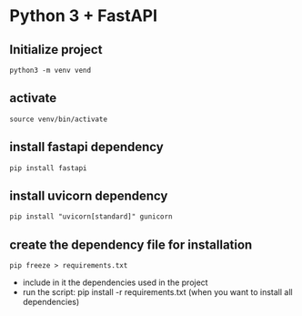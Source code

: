 # Python 3 + FastAPI

## Initialize project
```ch
python3 -m venv vend
```

## activate
```ch
source venv/bin/activate
```

## install fastapi dependency
```ch
pip install fastapi
```

## install uvicorn dependency
```ch
pip install "uvicorn[standard]" gunicorn
```
## create the dependency file for installation
```ch
pip freeze > requirements.txt
```
* include in it the dependencies used in the project
* run the script: pip install -r requirements.txt (when you want to install all dependencies)